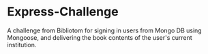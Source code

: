 # Express-Challenge
A challenge from Bibliotom for signing in users from Mongo DB using Mongoose, and delivering the book contents of the user's current institution.
